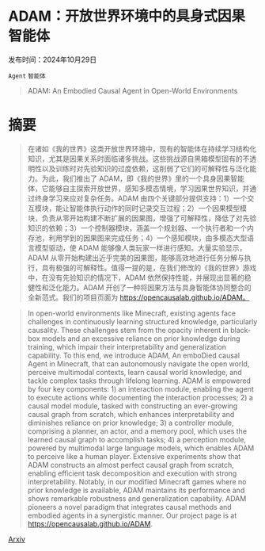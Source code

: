 # ADAM：开放世界环境中的具身式因果智能体

发布时间：2024年10月29日

`Agent` `智能体`

> ADAM: An Embodied Causal Agent in Open-World Environments

# 摘要

> 在诸如《我的世界》这类开放世界环境中，现有的智能体在持续学习结构化知识，尤其是因果关系时面临诸多挑战。这些挑战源自黑箱模型固有的不透明性以及训练时对先验知识的过度依赖，这削弱了它们的可解释性与泛化能力。为此，我们推出了 ADAM，即《我的世界》里的一个具身因果智能体，它能够自主探索开放世界，感知多模态情境，学习因果世界知识，并通过终身学习来应对复杂任务。ADAM 由四个关键部分提供支持：1）一个交互模块，能让智能体执行动作的同时记录交互过程；2）一个因果模型模块，负责从零开始构建不断扩展的因果图，增强了可解释性，降低了对先验知识的依赖；3）一个控制器模块，涵盖一个规划器、一个执行者和一个内存池，利用学到的因果图来完成任务；4）一个感知模块，由多模态大型语言模型驱动，使 ADAM 能够像人类玩家一样进行感知。大量实验显示，ADAM 从零开始构建出近乎完美的因果图，能够高效地进行任务分解与执行，具有极强的可解释性。值得一提的是，在我们修改的《我的世界》游戏中，在没有先验知识的情况下，ADAM 依然保持性能，并展现出显著的稳健性和泛化能力。ADAM 开创了一种将因果方法与具身智能体协同整合的全新范式。我们的项目页面为 https://opencausalab.github.io/ADAM。

> In open-world environments like Minecraft, existing agents face challenges in continuously learning structured knowledge, particularly causality. These challenges stem from the opacity inherent in black-box models and an excessive reliance on prior knowledge during training, which impair their interpretability and generalization capability. To this end, we introduce ADAM, An emboDied causal Agent in Minecraft, that can autonomously navigate the open world, perceive multimodal contexts, learn causal world knowledge, and tackle complex tasks through lifelong learning. ADAM is empowered by four key components: 1) an interaction module, enabling the agent to execute actions while documenting the interaction processes; 2) a causal model module, tasked with constructing an ever-growing causal graph from scratch, which enhances interpretability and diminishes reliance on prior knowledge; 3) a controller module, comprising a planner, an actor, and a memory pool, which uses the learned causal graph to accomplish tasks; 4) a perception module, powered by multimodal large language models, which enables ADAM to perceive like a human player. Extensive experiments show that ADAM constructs an almost perfect causal graph from scratch, enabling efficient task decomposition and execution with strong interpretability. Notably, in our modified Minecraft games where no prior knowledge is available, ADAM maintains its performance and shows remarkable robustness and generalization capability. ADAM pioneers a novel paradigm that integrates causal methods and embodied agents in a synergistic manner. Our project page is at https://opencausalab.github.io/ADAM.

[Arxiv](https://arxiv.org/abs/2410.22194)